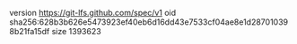version https://git-lfs.github.com/spec/v1
oid sha256:628b3b626e5473923ef40eb6d16dd43e7533cf04ae8e1d287010398b21fa15df
size 1393623
